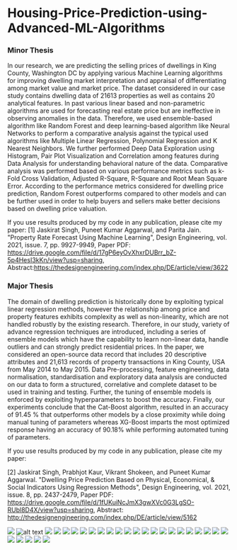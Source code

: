 # Housing-Price-Prediction-using-Advanced-ML-Algorithms

### Minor Thesis
In our research, we are predicting the selling prices of dwellings in King County, Washington DC by applying various Machine Learning algorithms for improving dwelling market interpretation and appraisal of differentiating among market value and market price. The dataset considered in our case study contains dwelling data of 21613 properties as well as contains 20 analytical features. In past various linear based and non-parametric algorithms are used for forecasting real estate price but are ineffective in observing anomalies in the data. Therefore, we used ensemble-based algorithm like Random Forest and deep learning-based algorithm like Neural Networks to perform a comparative analysis against the typical used algorithms like Multiple Linear Regression, Polynomial Regression and K Nearest Neighbors. We further performed Deep Data Exploration using Histogram, Pair Plot Visualization and Correlation among features during Data Analysis for understanding behavioral nature of the data. Comparative analysis was performed based on various performance metrics such as k-Fold Cross Validation, Adjusted R-Square, R-Square and Root Mean Square Error. According to the performance metrics considered for dwelling price prediction, Random Forest outperforms compared to other models and can be further used in order to help buyers and sellers make better decisions based on dwelling price valuation.

If you use results produced by my code in any publication, please cite my paper:
[1] Jaskirat Singh, Puneet Kumar Aggarwal, and Parita Jain. "Property Rate Forecast Using Machine Learning", Design Engineering, vol. 2021, issue. 7, pp. 9927-9949,  Paper PDF: https://drive.google.com/file/d/17gP6eyOvXhxrDUBrr_bZ-5p4HesI3kKn/view?usp=sharing, Abstract:https://thedesignengineering.com/index.php/DE/article/view/3622


### Major Thesis
The domain of dwelling prediction is historically done by exploiting typical linear regression methods, however the relationship among price and property features exhibits complexity as well as non-linearity, which are not handled robustly by the existing research. Therefore, in our study, variety of advance regression techniques are introduced, including a series of ensemble models which have the capability to learn non-linear data, handle outliers and can strongly predict residential prices. In the paper, we considered an open-source data record that includes 20 descriptive attributes and 21,613 records of property transactions in King County, USA from May 2014 to May 2015. Data Pre-processing, feature engineering, data normalisation, standardisation and exploratory data analysis are conducted on our data to form a structured, correlative and complete dataset to be used in training and testing. Further, the tuning of ensemble models is enforced by exploiting hyperparameters to boost the accuracy. Finally, our experiments conclude that the Cat-Boost algorithm, resulted in an accuracy of 91.45 % that outperforms other models by a close proximity while doing manual tuning of parameters whereas XG-Boost imparts the most optimized response having an accuracy of 90.18% while performing automated tuning of parameters.

If you use results produced by my code in any publication, please cite my paper: 

[2] Jaskirat Singh, Prabhjot Kaur, Vikrant Shokeen, and Puneet Kumar Aggarwal. "Dwelling Price Prediction  Based on Physical, Economical, & Social Indicators Using Regression Methods", Design Engineering,  vol. 2021, issue. 8, pp. 2437-2479, Paper PDF: https://drive.google.com/file/d/1fUKuiNcJmX3gwXVc0G3LgSO-RUbl8D4X/view?usp=sharing, Abstract: http://thedesignengineering.com/index.php/DE/article/view/5162


![](https://github.com/jaskirat111/Housing-Price-Prediction-using-Advanced-ML-Algorithms/blob/master/Major%20Project%20PPT.pptx.jpg)
![alt text](https://github.com/jaskirat111/Housing-Price-Prediction-using-Advanced-ML-Algorithms/blob/master/Major%20Project%20PPT.pptx%20(1).jpg)
![](https://github.com/jaskirat111/Housing-Price-Prediction-using-Advanced-ML-Algorithms/blob/master/Major%20Project%20PPT.pptx%20(2).jpg)
![](https://github.com/jaskirat111/Housing-Price-Prediction-using-Advanced-ML-Algorithms/blob/master/Major%20Project%20PPT.pptx%20(3).jpg)
![](https://github.com/jaskirat111/Housing-Price-Prediction-using-Advanced-ML-Algorithms/blob/master/Major%20Project%20PPT.pptx%20(4).jpg)
![](https://github.com/jaskirat111/Housing-Price-Prediction-using-Advanced-ML-Algorithms/blob/master/Major%20Project%20PPT.pptx%20(5).jpg)
![](https://github.com/jaskirat111/Housing-Price-Prediction-using-Advanced-ML-Algorithms/blob/master/Major%20Project%20PPT.pptx%20(6).jpg)
![](https://github.com/jaskirat111/Housing-Price-Prediction-using-Advanced-ML-Algorithms/blob/master/Major%20Project%20PPT.pptx%20(7).jpg)
![](https://github.com/jaskirat111/Housing-Price-Prediction-using-Advanced-ML-Algorithms/blob/master/Major%20Project%20PPT.pptx%20(8).jpg)
![](https://github.com/jaskirat111/Housing-Price-Prediction-using-Advanced-ML-Algorithms/blob/master/Major%20Project%20PPT.pptx%20(9).jpg)
![](https://github.com/jaskirat111/Housing-Price-Prediction-using-Advanced-ML-Algorithms/blob/master/Major%20Project%20PPT.pptx%20(10).jpg)
![](https://github.com/jaskirat111/Housing-Price-Prediction-using-Advanced-ML-Algorithms/blob/master/Major%20Project%20PPT.pptx%20(11).jpg)
![](https://github.com/jaskirat111/Housing-Price-Prediction-using-Advanced-ML-Algorithms/blob/master/Major%20Project%20PPT.pptx%20(12).jpg)
![](https://github.com/jaskirat111/Housing-Price-Prediction-using-Advanced-ML-Algorithms/blob/master/Major%20Project%20PPT.pptx%20(13).jpg)
![](https://github.com/jaskirat111/Housing-Price-Prediction-using-Advanced-ML-Algorithms/blob/master/Major%20Project%20PPT.pptx%20(14).jpg)
![](https://github.com/jaskirat111/Housing-Price-Prediction-using-Advanced-ML-Algorithms/blob/master/Major%20Project%20PPT.pptx%20(15).jpg)
![](https://github.com/jaskirat111/Housing-Price-Prediction-using-Advanced-ML-Algorithms/blob/master/Major%20Project%20PPT.pptx%20(16).jpg)
![](https://github.com/jaskirat111/Housing-Price-Prediction-using-Advanced-ML-Algorithms/blob/master/Major%20Project%20PPT.pptx%20(17).jpg)
![](https://github.com/jaskirat111/Housing-Price-Prediction-using-Advanced-ML-Algorithms/blob/master/Major%20Project%20PPT.pptx%20(18).jpg)
![](https://github.com/jaskirat111/Housing-Price-Prediction-using-Advanced-ML-Algorithms/blob/master/Major%20Project%20PPT.pptx%20(19).jpg)
![](https://github.com/jaskirat111/Housing-Price-Prediction-using-Advanced-ML-Algorithms/blob/master/Major%20Project%20PPT.pptx%20(20).jpg)
![](https://github.com/jaskirat111/Housing-Price-Prediction-using-Advanced-ML-Algorithms/blob/master/Major%20Project%20PPT.pptx%20(21).jpg)
![](https://github.com/jaskirat111/Housing-Price-Prediction-using-Advanced-ML-Algorithms/blob/master/Major%20Project%20PPT.pptx%20(22).jpg)
![](https://github.com/jaskirat111/Housing-Price-Prediction-using-Advanced-ML-Algorithms/blob/master/Major%20Project%20PPT.pptx%20(23).jpg)
![](https://github.com/jaskirat111/Housing-Price-Prediction-using-Advanced-ML-Algorithms/blob/master/Major%20Project%20PPT.pptx%20(24).jpg)
![](https://github.com/jaskirat111/Housing-Price-Prediction-using-Advanced-ML-Algorithms/blob/master/Major%20Project%20PPT.pptx%20(25).jpg)
![](https://github.com/jaskirat111/Housing-Price-Prediction-using-Advanced-ML-Algorithms/blob/master/Major%20Project%20PPT.pptx%20(26).jpg)
![](https://github.com/jaskirat111/Housing-Price-Prediction-using-Advanced-ML-Algorithms/blob/master/Major%20Project%20PPT.pptx%20(27).jpg)
